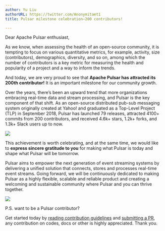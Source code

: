 ```yaml
---
author: Yu Liu
authorURL: https://twitter.com/Anonymitaet1  
title: Pulsar milestone celebration—200 contributors!

---
```


Dear Apache Pulsar enthusiast,

As we know, when assessing the health of an open-source community, it is tempting to focus on various quantitative metrics, for example, activity, size (contributors), demographics, diversity, and so on, among which the number of contributors is a key metric for measuring the health and popularity of a project and a way to inform the trends. 

<!--truncate-->

And today, we are very proud to see that **Apache Pulsar has attracted its 200th contributor!** It is an important milestone for our community growth.

Over the years, there’s been an upward trend that more organizations embracing real-time data and stream processing, and Pulsar is the key component of that shift. As an open-source distributed pub-sub messaging system originally created at Yahoo! and graduated as a Top-Level Project (TLP) in September 2018, Pulsar has launched 79 releases, attracted 4100+ commits from 200 contributors, and received 4.6k+ stars, 1.2k+ forks, and 1.3k+ Slack users up to now.

![](/img/p-200.png)

This achievement is worth celebrating, and at the same time, we would like to **express sincere gratitude to you** for making what Pulsar is today and shape what Pulsar will be tomorrow.

Pulsar aims to empower the next generation of event streaming systems by delivering a unified solution that connects, stores and processes real-time event streams. Going forward, we will be continuously dedicated to making Pulsar as a highly flexible, scalable and reliable product and creating a welcoming and sustainable community where Pulsar and you can thrive together.

![](/img/cooperation.png)

P.S. want to be a Pulsar contributor? 

Get started today by [reading contribution guidelines](http://pulsar.apache.org/en/contributing/) and [submitting a PR](https://github.com/apache/pulsar), any contribution on codes, docs or other is highly appreciated. Thank you.
